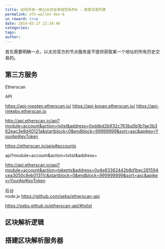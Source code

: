 ```yaml
---
title: 如何开发一款以太坊安卓钱包系列6 - 获取交易列表 
permalink: eth-wallet-dev-6
un_reward: true
date: 2019-03-27 22:34:40
categories:
tags:
author:
---
```



首先需要明确一点，以太坊官方的节点服务是不提供获取某一个地址的所有历史交易的。



## 第三方服务

Etherscan

API 

https://api-ropsten.etherscan.io/
https://api-kovan.etherscan.io/
https://api-rinkeby.etherscan.io



http://api.etherscan.io/api?module=account&action=txlist&address=0xddbd2b932c763ba5b1b7ae3b362eac3e8d40121a&startblock=0&endblock=99999999&sort=asc&apikey=YourApiKeyToken

https://etherscan.io/apis#accounts

api?module=account&action=txlist&address=



http://api.etherscan.io/api?module=account&action=tokentx&address=0x4e83362442b8d1bec281594cea3050c8eb01311c&startblock=0&endblock=999999999&sort=asc&apikey=YourApiKeyToken


后台  
node.js
https://github.com/sebs/etherscan-api

https://sebs.github.io/etherscan-api/#txlist



## 区块解析逻辑




## 搭建区块解析服务器



## 

